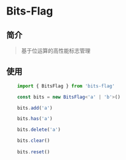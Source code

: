 # Bits-Flag

## 简介
> 基于位运算的高性能标志管理

## 使用
```typescript
    import { BitsFlag } from 'bits-flag'

    const bits = new BitsFlag<'a' | 'b'>()

    bits.add('a')

    bits.has('a')

    bits.delete('a')

    bits.clear()
    
    bits.reset()
```

